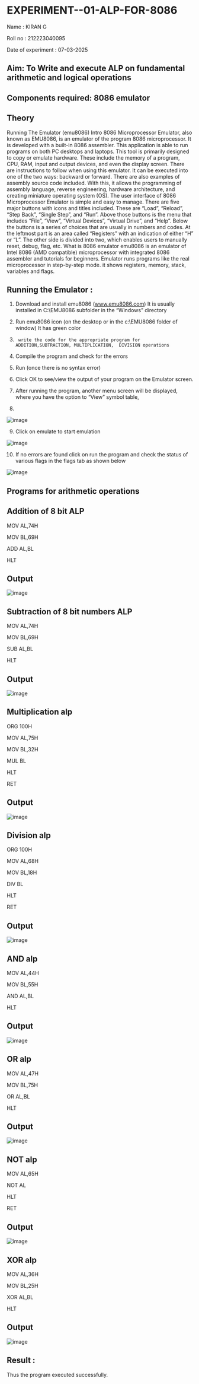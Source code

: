 # EXPERIMENT--01-ALP-FOR-8086
Name : KIRAN G


Roll no : 212223040095


Date of experiment :  07-03-2025





## Aim: To Write and execute ALP on fundamental arithmetic and logical operations
## Components required: 8086  emulator 
## Theory 
Running The Emulator (emu8086) Intro 8086 Microprocessor Emulator, also known as EMU8086, is an emulator of the program 8086 microprocessor. It is developed with a built-in 8086 assembler. This application is able to run programs on both PC desktops and laptops. This tool is primarily designed to copy or emulate hardware. These include the memory of a program, CPU, RAM, input and output devices, and even the display screen. There are instructions to follow when using this emulator. It can be executed into one of the two ways: backward or forward. There are also examples of assembly source code included. With this, it allows the programming of assembly language, reverse engineering, hardware architecture, and creating miniature operating system (OS). The user interface of 8086 Microprocessor Emulator is simple and easy to manage. There are five major buttons with icons and titles included. These are “Load”, “Reload”, “Step Back”, “Single Step”, and “Run”. Above those buttons is the menu that includes “File”, “View”, “Virtual Devices”, “Virtual Drive”, and “Help”. Below the buttons is a series of choices that are usually in numbers and codes. At the leftmost part is an area called “Registers” with an indication of either “H” or “L”. The other side is divided into two, which enables users to manually reset, debug, flag, etc. What is 8086 emulator emu8086 is an emulator of Intel 8086 (AMD compatible) microprocessor with integrated 8086 assembler and tutorials for beginners. Emulator runs programs like the real microprocessor in step-by-step mode. it shows registers, memory, stack, variables and flags.


 ## Running the Emulator :
1.	Download and install emu8086 (www.emu8086.com) It is usually installed in C:\EMU8086 subfolder in the “Windows” directory
2.	  Run  emu8086 icon (on the desktop or in the c:\EMU8086 folder of window) It has green color 
 
 
3.		write the code for the appropriate program for ADDITION,SUBTRACTION, MULTIPLICATION,  DIVISION operations 

4.	 Compile the program and check for the errors 
5.	Run (once there is no syntax error) 

6.	Click OK to see/view the output of your program on the Emulator screen. 


7.	After running the program, another menu screen will be displayed, where you have the option to “View” symbol table,
8.	 


![image](https://user-images.githubusercontent.com/36288975/189273263-d65baae9-4b8f-4723-afb3-c0ffa4052b04.png)











9.	Click on emulate to start emulation 








![image](https://user-images.githubusercontent.com/36288975/189273273-9bb36ec1-e2e8-4892-8d35-37707332bfdc.png)








10.	If no errors are found click on run the program and check the status of various flags in the flags tab as shown below 






![image](https://user-images.githubusercontent.com/36288975/189273277-113a2a33-4a40-4ff8-95a5-ecd3a1f504fe.png)







## Programs for arithmetic  operations

## Addition  of 8 bit ALP 

MOV AL,74H


MOV BL,69H


ADD AL,BL


HLT


## Output  


 ![image](https://github.com/user-attachments/assets/49a0d23e-8d0a-47b2-b37b-a0d7a3b6ed90)

## Subtraction   of 8 bit numbers  ALP 

MOV AL,74H


MOV BL,69H


SUB AL,BL


HLT
 
## Output  

![image](https://github.com/user-attachments/assets/3875c654-be5c-4a2f-9045-4c2bb4293566)



## Multiplication alp 

ORG 100H


MOV AL,75H


MOV BL,32H


MUL BL


HLT


RET


 ## Output 


 ![image](https://github.com/user-attachments/assets/91980432-fb88-4030-a5fd-53cb17205e2f)



## Division alp 

ORG 100H


MOV AL,68H


MOV BL,18H


DIV BL


HLT


RET

## Output  


![image](https://github.com/user-attachments/assets/9f9f7ca7-f88a-4c0d-a062-45473f5a9421)


## AND alp 


MOV AL,44H


MOV BL,55H


AND AL,BL


HLT


## Output 


![image](https://github.com/user-attachments/assets/a6302116-0194-42bb-8c28-4f95360f8323)



## OR alp 



MOV AL,47H


MOV BL,75H


OR  AL,BL


HLT


## Output 


![image](https://github.com/user-attachments/assets/a2984b74-d714-42ad-bdc4-153472299cd6)


## NOT alp

MOV AL,65H


NOT AL


HLT


RET


## Output 

![image](https://github.com/user-attachments/assets/d04839d1-57ae-4067-8c81-5cd2ae729309)



## XOR alp


MOV AL,36H


MOV BL,25H


XOR AL,BL


HLT


## Output 

![image](https://github.com/user-attachments/assets/f594b379-9492-45fb-9152-3f91e5121985)



## Result :
 
Thus the program executed successfully.







